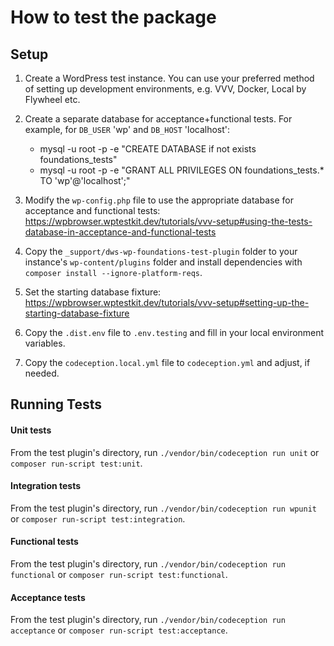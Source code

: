 # How to test the package

## Setup

1) Create a WordPress test instance. You can use your preferred method of setting up development environments, e.g. VVV, Docker, Local by Flywheel etc.
1) Create a separate database for acceptance+functional tests. For example, for `DB_USER` 'wp' and `DB_HOST` 'localhost':

    * mysql -u root -p -e "CREATE DATABASE if not exists foundations_tests"
    * mysql -u root -p -e "GRANT ALL PRIVILEGES ON foundations_tests.* TO 'wp'@'localhost';"

1) Modify the `wp-config.php` file to use the appropriate database for acceptance and functional tests: https://wpbrowser.wptestkit.dev/tutorials/vvv-setup#using-the-tests-database-in-acceptance-and-functional-tests
1) Copy the `_support/dws-wp-foundations-test-plugin` folder to your instance's `wp-content/plugins` folder and install dependencies with `composer install --ignore-platform-reqs`.
1) Set the starting database fixture: https://wpbrowser.wptestkit.dev/tutorials/vvv-setup#setting-up-the-starting-database-fixture
1) Copy the `.dist.env` file to `.env.testing` and fill in your local environment variables.
1) Copy the `codeception.local.yml` file to `codeception.yml` and adjust, if needed.


## Running Tests

#### Unit tests

From the test plugin's directory, run `./vendor/bin/codeception run unit` or `composer run-script test:unit`.

#### Integration tests

From the test plugin's directory, run `./vendor/bin/codeception run wpunit` or `composer run-script test:integration`.

#### Functional tests

From the test plugin's directory, run `./vendor/bin/codeception run functional` or `composer run-script test:functional`.

#### Acceptance tests

From the test plugin's directory, run `./vendor/bin/codeception run acceptance` or `composer run-script test:acceptance`.
